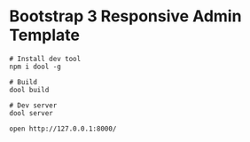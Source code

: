 Bootstrap 3 Responsive Admin Template
===

```
# Install dev tool
npm i dool -g

# Build
dool build

# Dev server
dool server

open http://127.0.0.1:8000/
```